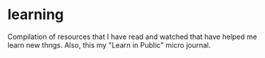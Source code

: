 # learning
Compilation of resources that I have read and watched that have helped me learn new thngs. Also, this my "Learn in Public" micro journal.
